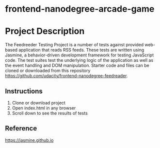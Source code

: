 frontend-nanodegree-arcade-game
===============================

# Project Description

The Feedreeder Testing Project is a number of tests against provided web-based application that reads RSS feeds. These tests are written using Jasmine, a behavior-driven development framework for testing JavaScript code. The test suites test the underlying  logic of the application as well as the event handling and DOM manipulation.
Starter code and files can be cloned or downloaded from this repository https://github.com/udacity/frontend-nanodegree-feedreader.

## Instructions

1. Clone or download project
2. Open index.html in any browser
3. Scroll down to see the results of tests

## Reference
https://jasmine.github.io
